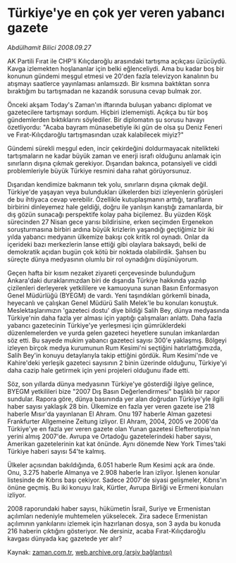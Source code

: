 # Türkiye'ye en çok yer veren yabancı gazete

*Abdülhamit Bilici 2008.09.27*

<tr><td class="metin" colspan="2" style="padding-top: 20px; padding-left: 5px; padding-right: 10px;">AK Partili Fırat ile CHP'li Kılıçdaroğlu arasındaki tartışma açıkçası üzücüydü. Kavga izlemekten hoşlananlar için belki eğlenceliydi. Ama bu kadar boş bir konunun gündemi meşgul etmesi ve 20'den fazla televizyon kanalının bu atışmayı saatlerce yayınlaması anlamsızdı. Bir kısmına baktıktan sonra bıraktığım bu tartışmadan ne kazandık sorusuna cevap bulmak zor.</td></tr><tr><td class="metin" colspan="2" style="padding-top: 20px; padding-left: 5px; padding-right: 10px;"><p> Önceki akşam Today's Zaman'ın iftarında buluşan yabancı diplomat ve gazetecilere tartışmayı sordum. Hiçbiri izlememişti. Açıkça bu tür boş gündemlerden bıktıklarını söylediler. Bir diplomatın şu sorusu havayı özetliyordu: "Acaba bayram münasebetiyle iki gün de olsa şu Deniz Feneri ve Fırat-Kılıçdaroğlu tartışmasından uzak kalabilecek miyiz?"
<p> Gündemi sürekli meşgul eden, incir çekirdeğini doldurmayacak nitelikteki tartışmaların ne kadar büyük zaman ve enerji israfı olduğunu anlamak için sınırların dışına çıkmak gerekiyor. Dışarıdan bakınca, potansiyeli ve ciddi problemleriyle büyük Türkiye resmini daha rahat görüyorsunuz. 
<p> Dışarıdan kendimize bakmanın tek yolu, sınırların dışına çıkmak değil. Türkiye'de yaşayan veya bulundukları ülkelerden bizi izleyenlerin görüşleri de bu ihtiyaca cevap verebilir. Özellikle kutuplaşmanın arttığı, tarafların birbirini dinleyemez hale geldiği, doğru ile yanlışın karıştığı zamanlarda, bir dış gözün sunacağı perspektife kolay paha biçilemez. Bu yüzden Köşk sürecinden 27 Nisan gece yarısı bildirisine, erken seçimden Ergenekon soruşturmasına birbiri ardına büyük krizlerin yaşandığı geçtiğimiz bir iki yılda yabancı medyanın ülkemize bakışı çok kritik rol oynadı. Onlar da içerideki bazı merkezlerin lanse ettiği gibi olaylara baksaydı, belki de demokratik açıdan bugün çok kötü bir noktada olabilirdik. Şahsen bu süreçte dünya medyasının olumlu bir rol oynadığını düşünüyorum. 
<p> Geçen hafta bir kısım nezaket ziyareti çerçevesinde bulunduğum Ankara'daki duraklarımızdan biri de dışarıda Türkiye hakkında yazılıp çizilenleri derleyerek yetkililere ve kamuoyuna sunan Basın Enformasyon Genel Müdürlüğü (BYEGM) de vardı. Yeni taşındıkları görkemli binada, heyecanlı ve çalışkan Genel Müdürü Salih Melek'le bu konuları konuştuk. Meslektaşlarımızın 'gazeteci dostu' diye bildiği Salih Bey, dünya medyasında Türkiye'nin daha fazla yer alması için yaptığı çalışmaları anlattı. Daha fazla yabancı gazetecinin Türkiye'ye yerleşmesi için gümrüklerdeki düzenlemelerden ve yurda gelen gazeteci heyetlere sunulan imkanlardan söz etti. Bu sayede mukim yabancı gazeteci sayısı 300'e yaklaşmış. Bölgeyi izleyen birçok medya kurumunun Rum Kesimi'ni seçtiğini hatırlattığımızda, Salih Bey'in konuyu detaylarıyla takip ettiğini gördük. Rum Kesimi'nde ve Kahire'deki yerleşik gazeteci sayısının 2 binin üzerinde olduğunu, Türkiye'yi daha cazip hale getirmek için yeni projeleri olduğunu ifade etti. 
<p> Söz, son yıllarda dünya medyasının Türkiye'ye gösterdiği ilgiye gelince, BYEGM yetkilileri bize "2007 Dış Basın Değerlendirmesi" başlıklı bir rapor sundular. Rapora göre, dünya basınında yer alan doğrudan Türkiye'yle ilgili haber sayısı yaklaşık 28 bin. Ülkemize en fazla yer veren gazete ise 218 haberle Mısır'da yayınlanan El Ahram. Onu 197 haberle Alman gazetesi Frankfurter Allgemeine Zeitung izliyor. El Ahram, 2004, 2005 ve 2006'da Türkiye'ye en fazla yer veren gazete olan Yunan gazetesi Elefterotipia'nın yerini almış 2007'de. Avrupa ve Ortadoğu gazetelerindeki haber sayısı, Amerikan gazetelerinin kat kat önünde. Aynı dönemde New York Times'taki Türkiye haberi sayısı 54'te kalmış.
<p> Ülkeler açısından bakıldığında, 6.051 haberle Rum Kesimi açık ara önde. Onu, 3.275 haberle Almanya ve 2.908 haberle İran izliyor. İşlenen konular listesinde de Kıbrıs başı çekiyor. Sadece 2007'de siyasi gelişmeler, Kıbrıs'ın önüne geçmiş. Bu iki konuyu Irak, Kürtler, Avrupa Birliği ve Ermeni konuları izliyor. 
<p> 2008 raporundaki haber sayısı, hükümetin İsrail, Suriye ve Ermenistan açılımları nedeniyle muhtemelen yükselecek. Zira sadece Ermenistan açılımının yankılarını izlemek için hazırlanan dosya, son 3 ayda bu konuda 216 haberin çıktığını gösteriyor. Ne dersiniz, acaba Fırat-Kılıçdaroğlu kavgası dünyada kaç gazetede yer alır?<br/></p></p></p></p></p></p></p></td></tr>

Kaynak: [zaman.com.tr](http://zaman.com.tr/yazar.do?yazino=743149), [web.archive.org (arşiv bağlantısı)](http://web.archive.org/web/20080930051832/http://www.zaman.com.tr:80/yazar.do?yazino=743149)
